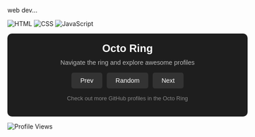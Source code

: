 web dev...

![HTML](https://img.shields.io/badge/HTML-239120?style=for-the-badge&logo=html5&logoColor=white)
![CSS](https://img.shields.io/badge/CSS-264de4?style=for-the-badge&logo=css3&logoColor=white)
![JavaScript](https://img.shields.io/badge/JavaScript-323330?style=for-the-badge&logo=javascript&logoColor=F7DF1E)

<div style="width:100%; background:#1e1e1e; padding:20px; border-radius:10px; text-align:center; font-family:sans-serif; color:#fff;">
  <h2 style="margin:0; font-size:1.5rem; color:#ffffff;">Octo Ring</h2>
  <p style="margin:10px 0; font-size:0.9rem; color:#bbb;">Navigate the ring and explore awesome profiles</p>
  
  <div style="display:flex; justify-content:center; gap:10px; margin:15px 0;">
    <a href="https://octo-ring.com/p/yohoxxz/prev" style="text-decoration:none; padding:10px 20px; background:#333; color:#fff; border-radius:5px; font-size:0.9rem;">Prev</a>
    <a href="https://octo-ring.com/p/yohoxxz/random" style="text-decoration:none; padding:10px 20px; background:#333; color:#fff; border-radius:5px; font-size:0.9rem;">Random</a>
    <a href="https://octo-ring.com/p/yohoxxz/next" style="text-decoration:none; padding:10px 20px; background:#333; color:#fff; border-radius:5px; font-size:0.9rem;">Next</a>
  </div>
  
  <a href="https://octo-ring.com/" style="font-size:0.8rem; color:#888; text-decoration:none;">Check out more GitHub profiles in the Octo Ring</a>
</div>


![Profile Views](https://komarev.com/ghpvc/?username=yohoxxz&color=black)
